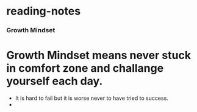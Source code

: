 # reading-notes
### Growth Mindset
# Growth Mindset means never stuck in comfort zone and challange yourself each day. 
- It is hard to fail but it is worse never to have tried to success.
- 

